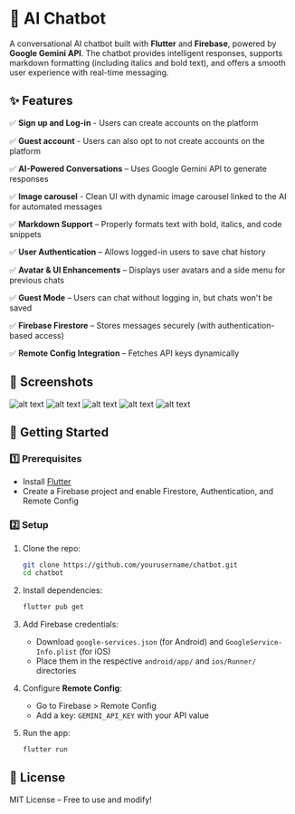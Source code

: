 # 🤖 AI Chatbot  

A conversational AI chatbot built with **Flutter** and **Firebase**, powered by **Google Gemini API**. The chatbot provides intelligent responses, supports markdown formatting (including italics and bold text), and offers a smooth user experience with real-time messaging.  

## ✨ Features  
✅ **Sign up and Log-in** - Users can create accounts on the platform

✅ **Guest account** - Users can also opt to not create accounts on the platform

✅ **AI-Powered Conversations** – Uses Google Gemini API to generate responses 

✅ **Image carousel** - Clean UI with dynamic image carousel linked to the AI for automated messages 

✅ **Markdown Support** – Properly formats text with bold, italics, and code snippets  

✅ **User Authentication** – Allows logged-in users to save chat history  

✅ **Avatar & UI Enhancements** – Displays user avatars and a side menu for previous chats  

✅ **Guest Mode** – Users can chat without logging in, but chats won't be saved  

✅ **Firebase Firestore** – Stores messages securely (with authentication-based access)  

✅ **Remote Config Integration** – Fetches API keys dynamically 

## 📸 Screenshots  
![alt text](image.png)
![alt text](image-1.png) 
![alt text](image-2.png) 
![alt text](image-3.png)
![alt text](image-4.png)

## 🚀 Getting Started  

### **1️⃣ Prerequisites**  
- Install [Flutter](https://flutter.dev/docs/get-started/install)  
- Create a Firebase project and enable Firestore, Authentication, and Remote Config  

### **2️⃣ Setup**  
1. Clone the repo:  
   ```bash
   git clone https://github.com/yourusername/chatbot.git
   cd chatbot
   ```
2. Install dependencies:  
   ```bash
   flutter pub get
   ```
3. Add Firebase credentials:  
   - Download `google-services.json` (for Android) and `GoogleService-Info.plist` (for iOS)  
   - Place them in the respective `android/app/` and `ios/Runner/` directories  

4. Configure **Remote Config**:  
   - Go to Firebase > Remote Config  
   - Add a key: `GEMINI_API_KEY` with your API value  

5. Run the app:  
   ```bash
   flutter run
   ```
## 📜 License  
MIT License – Free to use and modify!  
